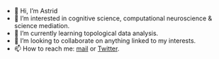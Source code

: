 - 👋 Hi, I’m Astrid
- 👀 I’m interested in cognitive science, computational neuroscience & science mediation.
- 🌱 I’m currently learning topological data analysis.
- 💞️ I’m looking to collaborate on anything linked to my interests.
- 📫 How to reach me: [mail](astrid.guiochon@gmail.com "mail") or [Twitter](https://twitter.com/astridguiochon "Twitter"). 

<!---
astridgcn/astridgcn is a ✨ special ✨ repository because its `README.md` (this file) appears on your GitHub profile.
You can click the Preview link to take a look at your changes.
--->

